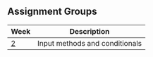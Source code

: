 ## Assignment Groups

| Week | Description |
|----- | ----------- |
| [2](CS121-S23-Maynard/src/Week2) | Input methods and conditionals |
